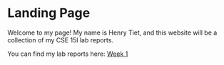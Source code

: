 # Landing Page
Welcome to my page! My name is Henry Tiet, and this website will be a collection of my CSE 15l lab reports.

You can find my lab reports here:
[Week 1](https://henrytiet.github.io/cse-15l-lab-reports/week1.html)
